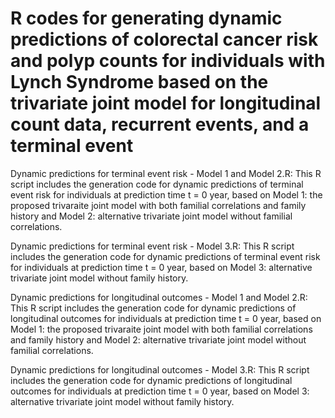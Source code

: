# R codes for generating dynamic predictions of colorectal cancer risk and polyp counts for individuals with Lynch Syndrome based on the trivariate joint model for longitudinal count data, recurrent events, and a terminal event

Dynamic predictions for terminal event risk - Model 1 and Model 2.R: This R script includes the generation code for dynamic predictions of terminal event risk for individuals at prediction time t = 0 year, based on Model 1: the proposed trivaraite joint model with both familial correlations and family history and Model 2: alternative trivariate joint model without familial correlations.

Dynamic predictions for terminal event risk - Model 3.R: This R script includes the generation code for dynamic predictions of terminal event risk for individuals at prediction time t = 0 year, based on Model 3: alternative trivariate joint model without family history.

Dynamic predictions for longitudinal outcomes - Model 1 and Model 2.R: This R script includes the generation code for dynamic predictions of longitudinal outcomes for individuals at prediction time t = 0 year, based on Model 1: the proposed trivaraite joint model with both familial correlations and family history and Model 2: alternative trivariate joint model without familial correlations.

Dynamic predictions for longitudinal outcomes - Model 3.R: This R script includes the generation code for dynamic predictions of longitudinal outcomes for individuals at prediction time t = 0 year, based on Model 3: alternative trivariate joint model without family history.
